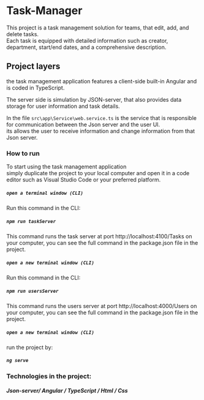 # Task-Manager
This project is a task management solution for teams, that edit, add, and delete tasks.\
Each task is equipped with detailed information such as creator, department, start/end dates, and a comprehensive description.

## Project layers
the task management application features a client-side built-in Angular and is coded in TypeScript.

The server side is simulation by JSON-server, that also provides data storage for user information and task details.

In the file `src\app\Service\web.service.ts` is the service that is responsible for communication between the Json server and the user UI. \
its allows the user to receive information and change information from that Json server.


### How to run
To start using the task management application\
simply duplicate the project to your local computer and open it in a code editor such as Visual Studio Code or your preferred platform.

##### `open a terminal window (CLI)`

Run this command in the CLI:
##### `npm run taskServer` 
This command runs the task server at port http://localhost:4100/Tasks on your computer, you can see the full command in the package.json file in the project.

##### `open a new terminal window (CLI)`

Run this command in the CLI:
##### `npm run usersServer`
This command runs the users server at port http://localhost:4000/Users on your computer, you can see the full command in the package.json file in the project.

##### `open a new terminal window (CLI)`
run the project by:
##### `ng serve`

### Technologies in the project:

##### Json-server/ Angular / TypeScript / Html / Css





